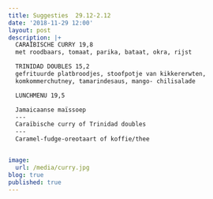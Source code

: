 ```yaml
---
title: Suggesties  29.12-2.12
date: '2018-11-29 12:00'
layout: post
description: |+
  CARAÏBISCHE CURRY 19,8
  met roodbaars, tomaat, parika, bataat, okra, rijst

  TRINIDAD DOUBLES 15,2
  gefrituurde platbroodjes, stoofpotje van kikkererwten,
  komkommerchutney, tamarindesaus, mango- chilisalade

  LUNCHMENU 19,5

  Jamaicaanse maïssoep
  ---
  Caraïbische curry of Trinidad doubles
  ---
  Caramel-fudge-oreotaart of koffie/thee


image:
  url: /media/curry.jpg
blog: true
published: true
---
```


